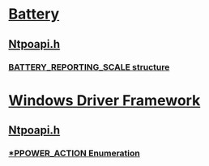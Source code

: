 # [Battery](../_battery/index.md)
## [Ntpoapi.h](index.md)
### [BATTERY_REPORTING_SCALE structure](../ntpoapi/ns-ntpoapi-battery_reporting_scale.md)
# [Windows Driver Framework](../_wdf/index.md)
## [Ntpoapi.h](index.md)
### [*PPOWER_ACTION Enumeration](../ntpoapi/ne-ntpoapi-ppower_action.md)

